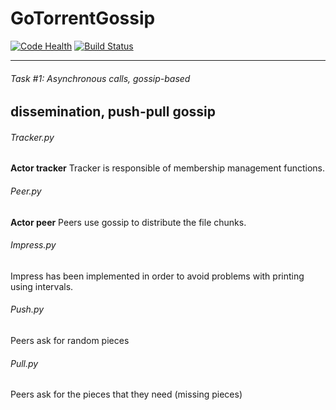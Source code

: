 # GoTorrentGossip
[![Code Health](https://landscape.io/github/evapujals/GoTorrentGossip/master/landscape.svg?style=flat)](https://landscape.io/github/evapujals/GoTorrentGossip/master)
[![Build Status](https://travis-ci.org/evapujals/GoTorrentGossip.svg?branch=master)](https://travis-ci.org/evapujals/GoTorrentGossip)

-----------------------------
###### Task #1: Asynchronous calls, gossip-based
dissemination, push-pull gossip
-------------------------------------
###### Tracker.py
**Actor tracker**
Tracker is responsible of membership management functions.
###### Peer.py
**Actor peer**
Peers use gossip to distribute the file chunks.
###### Impress.py
Impress has been implemented in order to avoid problems with printing using intervals.
###### Push.py
Peers ask for random pieces
###### Pull.py
Peers ask for the pieces that they need (missing pieces)
